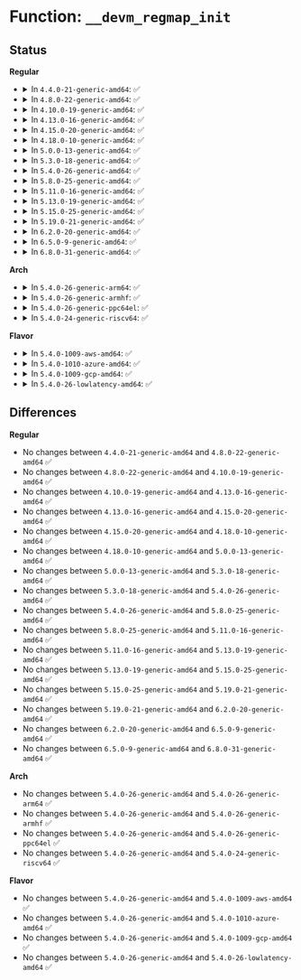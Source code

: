 # Function: <code>__devm_regmap_init</code>

## Status
<b>Regular</b>
<ul>
<li>
<details>
<summary>In <code>4.4.0-21-generic-amd64</code>: ✅</summary>

```c
struct regmap * __devm_regmap_init(struct device * dev, const struct regmap_bus * bus, void * bus_context, const struct regmap_config * config, struct lock_class_key * lock_key, const char * lock_name)
```

```json
{
  "name": "__devm_regmap_init",
  "collision_type": "Unique Global",
  "inline_type": "No",
  "funcs": [
    {
      "addr": 18446744071584501312,
      "name": "__devm_regmap_init",
      "external": true,
      "loc": "drivers/base/regmap/regmap.c:923",
      "file": "drivers/base/regmap/regmap.c",
      "inline": "seen, unknown",
      "caller_inline": [],
      "caller_func": [
        "drivers/base/regmap/regmap-i2c.c:__devm_regmap_init_i2c",
        "drivers/base/regmap/regmap-spi.c:__devm_regmap_init_spi",
        "drivers/base/regmap/regmap-mmio.c:__devm_regmap_init_mmio_clk"
      ]
    }
  ],
  "symbols": [
    {
      "addr": 18446744071584501312,
      "name": "__devm_regmap_init",
      "section": ".text",
      "bind": "STB_GLOBAL",
      "size": 171
    }
  ]
}
```
</details>
</li>
<li>
<details>
<summary>In <code>4.8.0-22-generic-amd64</code>: ✅</summary>

```c
struct regmap * __devm_regmap_init(struct device * dev, const struct regmap_bus * bus, void * bus_context, const struct regmap_config * config, struct lock_class_key * lock_key, const char * lock_name)
```

```json
{
  "name": "__devm_regmap_init",
  "collision_type": "Unique Global",
  "inline_type": "No",
  "funcs": [
    {
      "addr": 18446744071584848048,
      "name": "__devm_regmap_init",
      "external": true,
      "loc": "drivers/base/regmap/regmap.c:1024",
      "file": "drivers/base/regmap/regmap.c",
      "inline": "seen, unknown",
      "caller_inline": [],
      "caller_func": [
        "drivers/base/regmap/regmap-i2c.c:__devm_regmap_init_i2c",
        "drivers/base/regmap/regmap-spi.c:__devm_regmap_init_spi",
        "drivers/base/regmap/regmap-mmio.c:__devm_regmap_init_mmio_clk"
      ]
    }
  ],
  "symbols": [
    {
      "addr": 18446744071584848048,
      "name": "__devm_regmap_init",
      "section": ".text",
      "bind": "STB_GLOBAL",
      "size": 178
    }
  ]
}
```
</details>
</li>
<li>
<details>
<summary>In <code>4.10.0-19-generic-amd64</code>: ✅</summary>

```c
struct regmap * __devm_regmap_init(struct device * dev, const struct regmap_bus * bus, void * bus_context, const struct regmap_config * config, struct lock_class_key * lock_key, const char * lock_name)
```

```json
{
  "name": "__devm_regmap_init",
  "collision_type": "Unique Global",
  "inline_type": "No",
  "funcs": [
    {
      "addr": 18446744071585041424,
      "name": "__devm_regmap_init",
      "external": true,
      "loc": "drivers/base/regmap/regmap.c:1056",
      "file": "drivers/base/regmap/regmap.c",
      "inline": "seen, unknown",
      "caller_inline": [],
      "caller_func": [
        "drivers/pinctrl/pinctrl-sx150x.c:sx150x_probe",
        "drivers/base/regmap/regmap-i2c.c:__devm_regmap_init_i2c",
        "drivers/base/regmap/regmap-spi.c:__devm_regmap_init_spi",
        "drivers/base/regmap/regmap-mmio.c:__devm_regmap_init_mmio_clk"
      ]
    }
  ],
  "symbols": [
    {
      "addr": 18446744071585041424,
      "name": "__devm_regmap_init",
      "section": ".text",
      "bind": "STB_GLOBAL",
      "size": 178
    }
  ]
}
```
</details>
</li>
<li>
<details>
<summary>In <code>4.13.0-16-generic-amd64</code>: ✅</summary>

```c
struct regmap * __devm_regmap_init(struct device * dev, const struct regmap_bus * bus, void * bus_context, const struct regmap_config * config, struct lock_class_key * lock_key, const char * lock_name)
```

```json
{
  "name": "__devm_regmap_init",
  "collision_type": "Unique Global",
  "inline_type": "No",
  "funcs": [
    {
      "addr": 18446744071585125872,
      "name": "__devm_regmap_init",
      "external": true,
      "loc": "drivers/base/regmap/regmap.c:1056",
      "file": "drivers/base/regmap/regmap.c",
      "inline": "seen, unknown",
      "caller_inline": [],
      "caller_func": [
        "drivers/pinctrl/pinctrl-sx150x.c:sx150x_probe",
        "drivers/base/regmap/regmap-i2c.c:__devm_regmap_init_i2c",
        "drivers/base/regmap/regmap-spi.c:__devm_regmap_init_spi",
        "drivers/base/regmap/regmap-mmio.c:__devm_regmap_init_mmio_clk"
      ]
    }
  ],
  "symbols": [
    {
      "addr": 18446744071585125872,
      "name": "__devm_regmap_init",
      "section": ".text",
      "bind": "STB_GLOBAL",
      "size": 178
    }
  ]
}
```
</details>
</li>
<li>
<details>
<summary>In <code>4.15.0-20-generic-amd64</code>: ✅</summary>

```c
struct regmap * __devm_regmap_init(struct device * dev, const struct regmap_bus * bus, void * bus_context, const struct regmap_config * config, struct lock_class_key * lock_key, const char * lock_name)
```

```json
{
  "name": "__devm_regmap_init",
  "collision_type": "Unique Global",
  "inline_type": "No",
  "funcs": [
    {
      "addr": 18446744071585552288,
      "name": "__devm_regmap_init",
      "external": true,
      "loc": "drivers/base/regmap/regmap.c:1133",
      "file": "drivers/base/regmap/regmap.c",
      "inline": "seen, unknown",
      "caller_inline": [],
      "caller_func": [
        "drivers/pinctrl/pinctrl-sx150x.c:sx150x_probe",
        "drivers/base/regmap/regmap-i2c.c:__devm_regmap_init_i2c",
        "drivers/base/regmap/regmap-spi.c:__devm_regmap_init_spi",
        "drivers/base/regmap/regmap-mmio.c:__devm_regmap_init_mmio_clk",
        "drivers/mfd/intel_soc_pmic_chtwc.c:cht_wc_probe"
      ]
    }
  ],
  "symbols": [
    {
      "addr": 18446744071585552288,
      "name": "__devm_regmap_init",
      "section": ".text",
      "bind": "STB_GLOBAL",
      "size": 178
    }
  ]
}
```
</details>
</li>
<li>
<details>
<summary>In <code>4.18.0-10-generic-amd64</code>: ✅</summary>

```c
struct regmap * __devm_regmap_init(struct device * dev, const struct regmap_bus * bus, void * bus_context, const struct regmap_config * config, struct lock_class_key * lock_key, const char * lock_name)
```

```json
{
  "name": "__devm_regmap_init",
  "collision_type": "Unique Global",
  "inline_type": "No",
  "funcs": [
    {
      "addr": 18446744071585796464,
      "name": "__devm_regmap_init",
      "external": true,
      "loc": "drivers/base/regmap/regmap.c:1147",
      "file": "drivers/base/regmap/regmap.c",
      "inline": "seen, unknown",
      "caller_inline": [],
      "caller_func": [
        "drivers/pinctrl/pinctrl-sx150x.c:sx150x_probe",
        "drivers/base/regmap/regmap-i2c.c:__devm_regmap_init_i2c",
        "drivers/base/regmap/regmap-spi.c:__devm_regmap_init_spi",
        "drivers/base/regmap/regmap-mmio.c:__devm_regmap_init_mmio_clk",
        "drivers/mfd/intel_soc_pmic_chtwc.c:cht_wc_probe"
      ]
    }
  ],
  "symbols": [
    {
      "addr": 18446744071585796464,
      "name": "__devm_regmap_init",
      "section": ".text",
      "bind": "STB_GLOBAL",
      "size": 191
    }
  ]
}
```
</details>
</li>
<li>
<details>
<summary>In <code>5.0.0-13-generic-amd64</code>: ✅</summary>

```c
struct regmap * __devm_regmap_init(struct device * dev, const struct regmap_bus * bus, void * bus_context, const struct regmap_config * config, struct lock_class_key * lock_key, const char * lock_name)
```

```json
{
  "name": "__devm_regmap_init",
  "collision_type": "Unique Global",
  "inline_type": "No",
  "funcs": [
    {
      "addr": 18446744071585929696,
      "name": "__devm_regmap_init",
      "external": true,
      "loc": "drivers/base/regmap/regmap.c:1183",
      "file": "drivers/base/regmap/regmap.c",
      "inline": "seen, unknown",
      "caller_inline": [],
      "caller_func": [
        "drivers/pinctrl/pinctrl-sx150x.c:sx150x_probe",
        "drivers/base/regmap/regmap-i2c.c:__devm_regmap_init_i2c",
        "drivers/base/regmap/regmap-spi.c:__devm_regmap_init_spi",
        "drivers/base/regmap/regmap-mmio.c:__devm_regmap_init_mmio_clk",
        "drivers/mfd/intel_soc_pmic_chtwc.c:cht_wc_probe"
      ]
    }
  ],
  "symbols": [
    {
      "addr": 18446744071585929696,
      "name": "__devm_regmap_init",
      "section": ".text",
      "bind": "STB_GLOBAL",
      "size": 191
    }
  ]
}
```
</details>
</li>
<li>
<details>
<summary>In <code>5.3.0-18-generic-amd64</code>: ✅</summary>

```c
struct regmap * __devm_regmap_init(struct device * dev, const struct regmap_bus * bus, void * bus_context, const struct regmap_config * config, struct lock_class_key * lock_key, const char * lock_name)
```

```json
{
  "name": "__devm_regmap_init",
  "collision_type": "Unique Global",
  "inline_type": "No",
  "funcs": [
    {
      "addr": 18446744071586170608,
      "name": "__devm_regmap_init",
      "external": true,
      "loc": "drivers/base/regmap/regmap.c:1179",
      "file": "drivers/base/regmap/regmap.c",
      "inline": "seen, unknown",
      "caller_inline": [],
      "caller_func": [
        "drivers/pinctrl/pinctrl-sx150x.c:sx150x_probe",
        "drivers/base/regmap/regmap-i2c.c:__devm_regmap_init_i2c",
        "drivers/base/regmap/regmap-spi.c:__devm_regmap_init_spi",
        "drivers/base/regmap/regmap-mmio.c:__devm_regmap_init_mmio_clk",
        "drivers/mfd/intel_soc_pmic_chtwc.c:cht_wc_probe"
      ]
    }
  ],
  "symbols": [
    {
      "addr": 18446744071586170608,
      "name": "__devm_regmap_init",
      "section": ".text",
      "bind": "STB_GLOBAL",
      "size": 165
    }
  ]
}
```
</details>
</li>
<li>
<details>
<summary>In <code>5.4.0-26-generic-amd64</code>: ✅</summary>

```c
struct regmap * __devm_regmap_init(struct device * dev, const struct regmap_bus * bus, void * bus_context, const struct regmap_config * config, struct lock_class_key * lock_key, const char * lock_name)
```

```json
{
  "name": "__devm_regmap_init",
  "collision_type": "Unique Global",
  "inline_type": "No",
  "funcs": [
    {
      "addr": 18446744071586319008,
      "name": "__devm_regmap_init",
      "external": true,
      "loc": "drivers/base/regmap/regmap.c:1179",
      "file": "drivers/base/regmap/regmap.c",
      "inline": "seen, unknown",
      "caller_inline": [],
      "caller_func": [
        "drivers/pinctrl/pinctrl-sx150x.c:sx150x_probe",
        "drivers/base/regmap/regmap-i2c.c:__devm_regmap_init_i2c",
        "drivers/base/regmap/regmap-spi.c:__devm_regmap_init_spi",
        "drivers/base/regmap/regmap-mmio.c:__devm_regmap_init_mmio_clk",
        "drivers/mfd/intel_soc_pmic_chtwc.c:cht_wc_probe"
      ]
    }
  ],
  "symbols": [
    {
      "addr": 18446744071586319008,
      "name": "__devm_regmap_init",
      "section": ".text",
      "bind": "STB_GLOBAL",
      "size": 165
    }
  ]
}
```
</details>
</li>
<li>
<details>
<summary>In <code>5.8.0-25-generic-amd64</code>: ✅</summary>

```c
struct regmap * __devm_regmap_init(struct device * dev, const struct regmap_bus * bus, void * bus_context, const struct regmap_config * config, struct lock_class_key * lock_key, const char * lock_name)
```

```json
{
  "name": "__devm_regmap_init",
  "collision_type": "Unique Global",
  "inline_type": "No",
  "funcs": [
    {
      "addr": 18446744071587089488,
      "name": "__devm_regmap_init",
      "external": true,
      "loc": "drivers/base/regmap/regmap.c:1172",
      "file": "drivers/base/regmap/regmap.c",
      "inline": "seen, unknown",
      "caller_inline": [],
      "caller_func": [
        "drivers/pinctrl/pinctrl-sx150x.c:sx150x_probe",
        "drivers/base/regmap/regmap-i2c.c:__devm_regmap_init_i2c",
        "drivers/base/regmap/regmap-spi.c:__devm_regmap_init_spi",
        "drivers/base/regmap/regmap-mmio.c:__devm_regmap_init_mmio_clk",
        "drivers/mfd/intel_soc_pmic_chtwc.c:cht_wc_probe",
        "drivers/i2c/busses/i2c-designware-common.c:i2c_dw_init_regmap"
      ]
    }
  ],
  "symbols": [
    {
      "addr": 18446744071587089488,
      "name": "__devm_regmap_init",
      "section": ".text",
      "bind": "STB_GLOBAL",
      "size": 165
    }
  ]
}
```
</details>
</li>
<li>
<details>
<summary>In <code>5.11.0-16-generic-amd64</code>: ✅</summary>

```c
struct regmap * __devm_regmap_init(struct device * dev, const struct regmap_bus * bus, void * bus_context, const struct regmap_config * config, struct lock_class_key * lock_key, const char * lock_name)
```

```json
{
  "name": "__devm_regmap_init",
  "collision_type": "Unique Global",
  "inline_type": "No",
  "funcs": [
    {
      "addr": 18446744071587175696,
      "name": "__devm_regmap_init",
      "external": true,
      "loc": "drivers/base/regmap/regmap.c:1210",
      "file": "drivers/base/regmap/regmap.c",
      "inline": "seen, unknown",
      "caller_inline": [],
      "caller_func": [
        "drivers/pinctrl/pinctrl-sx150x.c:sx150x_probe",
        "drivers/base/regmap/regmap-i2c.c:__devm_regmap_init_i2c",
        "drivers/base/regmap/regmap-spi.c:__devm_regmap_init_spi",
        "drivers/base/regmap/regmap-mmio.c:__devm_regmap_init_mmio_clk",
        "drivers/mfd/intel_soc_pmic_chtwc.c:cht_wc_probe",
        "drivers/i2c/busses/i2c-designware-common.c:i2c_dw_init_regmap"
      ]
    }
  ],
  "symbols": [
    {
      "addr": 18446744071587175696,
      "name": "__devm_regmap_init",
      "section": ".text",
      "bind": "STB_GLOBAL",
      "size": 165
    }
  ]
}
```
</details>
</li>
<li>
<details>
<summary>In <code>5.13.0-19-generic-amd64</code>: ✅</summary>

```c
struct regmap * __devm_regmap_init(struct device * dev, const struct regmap_bus * bus, void * bus_context, const struct regmap_config * config, struct lock_class_key * lock_key, const char * lock_name)
```

```json
{
  "name": "__devm_regmap_init",
  "collision_type": "Unique Global",
  "inline_type": "No",
  "funcs": [
    {
      "addr": 18446744071587063232,
      "name": "__devm_regmap_init",
      "external": true,
      "loc": "drivers/base/regmap/regmap.c:1210",
      "file": "drivers/base/regmap/regmap.c",
      "inline": "seen, unknown",
      "caller_inline": [],
      "caller_func": [
        "drivers/pinctrl/pinctrl-sx150x.c:sx150x_probe",
        "drivers/base/regmap/regmap-i2c.c:__devm_regmap_init_i2c",
        "drivers/base/regmap/regmap-spi.c:__devm_regmap_init_spi",
        "drivers/base/regmap/regmap-mmio.c:__devm_regmap_init_mmio_clk",
        "drivers/mfd/intel_soc_pmic_chtwc.c:cht_wc_probe",
        "drivers/i2c/busses/i2c-designware-common.c:i2c_dw_init_regmap"
      ]
    }
  ],
  "symbols": [
    {
      "addr": 18446744071587063232,
      "name": "__devm_regmap_init",
      "section": ".text",
      "bind": "STB_GLOBAL",
      "size": 165
    }
  ]
}
```
</details>
</li>
<li>
<details>
<summary>In <code>5.15.0-25-generic-amd64</code>: ✅</summary>

```c
struct regmap * __devm_regmap_init(struct device * dev, const struct regmap_bus * bus, void * bus_context, const struct regmap_config * config, struct lock_class_key * lock_key, const char * lock_name)
```

```json
{
  "name": "__devm_regmap_init",
  "collision_type": "Unique Global",
  "inline_type": "No",
  "funcs": [
    {
      "addr": 18446744071587634064,
      "name": "__devm_regmap_init",
      "external": true,
      "loc": "drivers/base/regmap/regmap.c:1249",
      "file": "drivers/base/regmap/regmap.c",
      "inline": "seen, unknown",
      "caller_inline": [],
      "caller_func": [
        "drivers/pinctrl/pinctrl-sx150x.c:sx150x_probe",
        "drivers/base/regmap/regmap-i2c.c:__devm_regmap_init_i2c",
        "drivers/base/regmap/regmap-spi.c:__devm_regmap_init_spi",
        "drivers/base/regmap/regmap-mmio.c:__devm_regmap_init_mmio_clk",
        "drivers/mfd/intel_soc_pmic_chtwc.c:cht_wc_probe",
        "drivers/i2c/busses/i2c-designware-common.c:i2c_dw_init_regmap"
      ]
    }
  ],
  "symbols": [
    {
      "addr": 18446744071587634064,
      "name": "__devm_regmap_init",
      "section": ".text",
      "bind": "STB_GLOBAL",
      "size": 172
    }
  ]
}
```
</details>
</li>
<li>
<details>
<summary>In <code>5.19.0-21-generic-amd64</code>: ✅</summary>

```c
struct regmap * __devm_regmap_init(struct device * dev, const struct regmap_bus * bus, void * bus_context, const struct regmap_config * config, struct lock_class_key * lock_key, const char * lock_name)
```

```json
{
  "name": "__devm_regmap_init",
  "collision_type": "Unique Global",
  "inline_type": "No",
  "funcs": [
    {
      "addr": 18446744071588977104,
      "name": "__devm_regmap_init",
      "external": true,
      "loc": "drivers/base/regmap/regmap.c:1268",
      "file": "drivers/base/regmap/regmap.c",
      "inline": "seen, unknown",
      "caller_inline": [],
      "caller_func": [
        "drivers/pinctrl/pinctrl-sx150x.c:sx150x_probe",
        "drivers/base/regmap/regmap-i2c.c:__devm_regmap_init_i2c",
        "drivers/base/regmap/regmap-spi.c:__devm_regmap_init_spi",
        "drivers/base/regmap/regmap-mmio.c:__devm_regmap_init_mmio_clk",
        "drivers/mfd/intel_soc_pmic_chtwc.c:cht_wc_probe",
        "drivers/i2c/busses/i2c-designware-common.c:i2c_dw_init_regmap"
      ]
    }
  ],
  "symbols": [
    {
      "addr": 18446744071588977104,
      "name": "__devm_regmap_init",
      "section": ".text",
      "bind": "STB_GLOBAL",
      "size": 190
    }
  ]
}
```
</details>
</li>
<li>
<details>
<summary>In <code>6.2.0-20-generic-amd64</code>: ✅</summary>

```c
struct regmap * __devm_regmap_init(struct device * dev, const struct regmap_bus * bus, void * bus_context, const struct regmap_config * config, struct lock_class_key * lock_key, const char * lock_name)
```

```json
{
  "name": "__devm_regmap_init",
  "collision_type": "Unique Global",
  "inline_type": "No",
  "funcs": [
    {
      "addr": 18446744071590497104,
      "name": "__devm_regmap_init",
      "external": true,
      "loc": "drivers/base/regmap/regmap.c:1267",
      "file": "drivers/base/regmap/regmap.c",
      "inline": "seen, unknown",
      "caller_inline": [],
      "caller_func": [
        "drivers/pinctrl/pinctrl-sx150x.c:sx150x_probe",
        "drivers/base/regmap/regmap-i2c.c:__devm_regmap_init_i2c",
        "drivers/base/regmap/regmap-spi.c:__devm_regmap_init_spi",
        "drivers/base/regmap/regmap-mmio.c:__devm_regmap_init_mmio_clk",
        "drivers/mfd/intel_soc_pmic_chtwc.c:cht_wc_probe",
        "drivers/i2c/busses/i2c-designware-common.c:i2c_dw_init_regmap"
      ]
    }
  ],
  "symbols": [
    {
      "addr": 18446744071590497104,
      "name": "__devm_regmap_init",
      "section": ".text",
      "bind": "STB_GLOBAL",
      "size": 190
    }
  ]
}
```
</details>
</li>
<li>
<details>
<summary>In <code>6.5.0-9-generic-amd64</code>: ✅</summary>

```c
struct regmap * __devm_regmap_init(struct device * dev, const struct regmap_bus * bus, void * bus_context, const struct regmap_config * config, struct lock_class_key * lock_key, const char * lock_name)
```

```json
{
  "name": "__devm_regmap_init",
  "collision_type": "Unique Global",
  "inline_type": "No",
  "funcs": [
    {
      "addr": 18446744071590820800,
      "name": "__devm_regmap_init",
      "external": true,
      "loc": "drivers/base/regmap/regmap.c:1267",
      "file": "drivers/base/regmap/regmap.c",
      "inline": "seen, unknown",
      "caller_inline": [],
      "caller_func": [
        "drivers/pinctrl/pinctrl-sx150x.c:sx150x_probe",
        "drivers/base/regmap/regmap-i2c.c:__devm_regmap_init_i2c",
        "drivers/base/regmap/regmap-spi.c:__devm_regmap_init_spi",
        "drivers/base/regmap/regmap-mmio.c:__devm_regmap_init_mmio_clk",
        "drivers/mfd/intel_soc_pmic_chtwc.c:cht_wc_probe",
        "drivers/i2c/busses/i2c-designware-common.c:i2c_dw_init_regmap"
      ]
    }
  ],
  "symbols": [
    {
      "addr": 18446744071590820800,
      "name": "__devm_regmap_init",
      "section": ".text",
      "bind": "STB_GLOBAL",
      "size": 190
    }
  ]
}
```
</details>
</li>
<li>
<details>
<summary>In <code>6.8.0-31-generic-amd64</code>: ✅</summary>

```c
struct regmap * __devm_regmap_init(struct device * dev, const struct regmap_bus * bus, void * bus_context, const struct regmap_config * config, struct lock_class_key * lock_key, const char * lock_name)
```

```json
{
  "name": "__devm_regmap_init",
  "collision_type": "Unique Global",
  "inline_type": "No",
  "funcs": [
    {
      "addr": 18446744071591163888,
      "name": "__devm_regmap_init",
      "external": true,
      "loc": "drivers/base/regmap/regmap.c:1173",
      "file": "drivers/base/regmap/regmap.c",
      "inline": "seen, unknown",
      "caller_inline": [],
      "caller_func": [
        "drivers/pinctrl/pinctrl-sx150x.c:sx150x_probe",
        "drivers/base/regmap/regmap-i2c.c:__devm_regmap_init_i2c",
        "drivers/base/regmap/regmap-spi.c:__devm_regmap_init_spi",
        "drivers/base/regmap/regmap-mmio.c:__devm_regmap_init_mmio_clk",
        "drivers/mfd/intel_soc_pmic_chtwc.c:cht_wc_probe",
        "drivers/i2c/busses/i2c-designware-common.c:i2c_dw_init_regmap"
      ]
    }
  ],
  "symbols": [
    {
      "addr": 18446744071591163888,
      "name": "__devm_regmap_init",
      "section": ".text",
      "bind": "STB_GLOBAL",
      "size": 190
    }
  ]
}
```
</details>
</li>
</ul>
<b>Arch</b>
<ul>
<li>
<details>
<summary>In <code>5.4.0-26-generic-arm64</code>: ✅</summary>

```c
struct regmap * __devm_regmap_init(struct device * dev, const struct regmap_bus * bus, void * bus_context, const struct regmap_config * config, struct lock_class_key * lock_key, const char * lock_name)
```

```json
{
  "name": "__devm_regmap_init",
  "collision_type": "Unique Global",
  "inline_type": "No",
  "funcs": [
    {
      "addr": 18446603336499155320,
      "name": "__devm_regmap_init",
      "external": true,
      "loc": "drivers/base/regmap/regmap.c:1179",
      "file": "drivers/base/regmap/regmap.c",
      "inline": "seen, unknown",
      "caller_inline": [],
      "caller_func": [
        "drivers/pinctrl/pinctrl-sx150x.c:sx150x_probe",
        "drivers/base/regmap/regmap-i2c.c:__devm_regmap_init_i2c",
        "drivers/base/regmap/regmap-spi.c:__devm_regmap_init_spi",
        "drivers/base/regmap/regmap-mmio.c:__devm_regmap_init_mmio_clk",
        "drivers/mfd/altera-sysmgr.c:sysmgr_probe",
        "drivers/edac/altera_edac.c:altr_edac_a10_probe"
      ]
    }
  ],
  "symbols": [
    {
      "addr": 18446603336499155320,
      "name": "__devm_regmap_init",
      "section": ".text",
      "bind": "STB_GLOBAL",
      "size": 192
    }
  ]
}
```
</details>
</li>
<li>
<details>
<summary>In <code>5.4.0-26-generic-armhf</code>: ✅</summary>

```c
struct regmap * __devm_regmap_init(struct device * dev, const struct regmap_bus * bus, void * bus_context, const struct regmap_config * config, struct lock_class_key * lock_key, const char * lock_name)
```

```json
{
  "name": "__devm_regmap_init",
  "collision_type": "Unique Global",
  "inline_type": "No",
  "funcs": [
    {
      "addr": 3231691200,
      "name": "__devm_regmap_init",
      "external": true,
      "loc": "drivers/base/regmap/regmap.c:1179",
      "file": "drivers/base/regmap/regmap.c",
      "inline": "seen, unknown",
      "caller_inline": [],
      "caller_func": [
        "drivers/pinctrl/pinctrl-sx150x.c:sx150x_probe",
        "drivers/base/regmap/regmap-i2c.c:__devm_regmap_init_i2c",
        "drivers/base/regmap/regmap-spi.c:__devm_regmap_init_spi",
        "drivers/base/regmap/regmap-mmio.c:__devm_regmap_init_mmio_clk"
      ]
    }
  ],
  "symbols": [
    {
      "addr": 3231691200,
      "name": "__devm_regmap_init",
      "section": ".text",
      "bind": "STB_GLOBAL",
      "size": 168
    }
  ]
}
```
</details>
</li>
<li>
<details>
<summary>In <code>5.4.0-26-generic-ppc64el</code>: ✅</summary>

```c
struct regmap * __devm_regmap_init(struct device * dev, const struct regmap_bus * bus, void * bus_context, const struct regmap_config * config, struct lock_class_key * lock_key, const char * lock_name)
```

```json
{
  "name": "__devm_regmap_init",
  "collision_type": "Unique Global",
  "inline_type": "No",
  "funcs": [
    {
      "addr": 13835058055292351808,
      "name": "__devm_regmap_init",
      "external": true,
      "loc": "drivers/base/regmap/regmap.c:1179",
      "file": "drivers/base/regmap/regmap.c",
      "inline": "seen, unknown",
      "caller_inline": [],
      "caller_func": [
        "drivers/pinctrl/pinctrl-sx150x.c:sx150x_probe",
        "drivers/base/regmap/regmap-i2c.c:__devm_regmap_init_i2c",
        "drivers/base/regmap/regmap-spi.c:__devm_regmap_init_spi",
        "drivers/base/regmap/regmap-mmio.c:__devm_regmap_init_mmio_clk"
      ]
    }
  ],
  "symbols": [
    {
      "addr": 13835058055292351808,
      "name": "__devm_regmap_init",
      "section": ".text",
      "bind": "STB_GLOBAL",
      "size": 264
    }
  ]
}
```
</details>
</li>
<li>
<details>
<summary>In <code>5.4.0-24-generic-riscv64</code>: ✅</summary>

```c
struct regmap * __devm_regmap_init(struct device * dev, const struct regmap_bus * bus, void * bus_context, const struct regmap_config * config, struct lock_class_key * lock_key, const char * lock_name)
```

```json
{
  "name": "__devm_regmap_init",
  "collision_type": "Unique Global",
  "inline_type": "No",
  "funcs": [
    {
      "addr": 18446743936276456598,
      "name": "__devm_regmap_init",
      "external": true,
      "loc": "drivers/base/regmap/regmap.c:1179",
      "file": "drivers/base/regmap/regmap.c",
      "inline": "seen, unknown",
      "caller_inline": [],
      "caller_func": [
        "drivers/pinctrl/pinctrl-sx150x.c:sx150x_probe",
        "drivers/base/regmap/regmap-i2c.c:__devm_regmap_init_i2c",
        "drivers/base/regmap/regmap-spi.c:__devm_regmap_init_spi",
        "drivers/base/regmap/regmap-mmio.c:__devm_regmap_init_mmio_clk"
      ]
    }
  ],
  "symbols": [
    {
      "addr": 18446743936276456598,
      "name": "__devm_regmap_init",
      "section": ".text",
      "bind": "STB_GLOBAL",
      "size": 158
    }
  ]
}
```
</details>
</li>
</ul>
<b>Flavor</b>
<ul>
<li>
<details>
<summary>In <code>5.4.0-1009-aws-amd64</code>: ✅</summary>

```c
struct regmap * __devm_regmap_init(struct device * dev, const struct regmap_bus * bus, void * bus_context, const struct regmap_config * config, struct lock_class_key * lock_key, const char * lock_name)
```

```json
{
  "name": "__devm_regmap_init",
  "collision_type": "Unique Global",
  "inline_type": "No",
  "funcs": [
    {
      "addr": 18446744071586082256,
      "name": "__devm_regmap_init",
      "external": true,
      "loc": "drivers/base/regmap/regmap.c:1179",
      "file": "drivers/base/regmap/regmap.c",
      "inline": "seen, unknown",
      "caller_inline": [],
      "caller_func": [
        "drivers/base/regmap/regmap-spi.c:__devm_regmap_init_spi",
        "drivers/base/regmap/regmap-mmio.c:__devm_regmap_init_mmio_clk"
      ]
    }
  ],
  "symbols": [
    {
      "addr": 18446744071586082256,
      "name": "__devm_regmap_init",
      "section": ".text",
      "bind": "STB_GLOBAL",
      "size": 165
    }
  ]
}
```
</details>
</li>
<li>
<details>
<summary>In <code>5.4.0-1010-azure-amd64</code>: ✅</summary>

```c
struct regmap * __devm_regmap_init(struct device * dev, const struct regmap_bus * bus, void * bus_context, const struct regmap_config * config, struct lock_class_key * lock_key, const char * lock_name)
```

```json
{
  "name": "__devm_regmap_init",
  "collision_type": "Unique Global",
  "inline_type": "No",
  "funcs": [
    {
      "addr": 18446744071585928208,
      "name": "__devm_regmap_init",
      "external": true,
      "loc": "drivers/base/regmap/regmap.c:1179",
      "file": "drivers/base/regmap/regmap.c",
      "inline": "seen, unknown",
      "caller_inline": [],
      "caller_func": [
        "drivers/base/regmap/regmap-spi.c:__devm_regmap_init_spi",
        "drivers/base/regmap/regmap-mmio.c:__devm_regmap_init_mmio_clk"
      ]
    }
  ],
  "symbols": [
    {
      "addr": 18446744071585928208,
      "name": "__devm_regmap_init",
      "section": ".text",
      "bind": "STB_GLOBAL",
      "size": 165
    }
  ]
}
```
</details>
</li>
<li>
<details>
<summary>In <code>5.4.0-1009-gcp-amd64</code>: ✅</summary>

```c
struct regmap * __devm_regmap_init(struct device * dev, const struct regmap_bus * bus, void * bus_context, const struct regmap_config * config, struct lock_class_key * lock_key, const char * lock_name)
```

```json
{
  "name": "__devm_regmap_init",
  "collision_type": "Unique Global",
  "inline_type": "No",
  "funcs": [
    {
      "addr": 18446744071586266976,
      "name": "__devm_regmap_init",
      "external": true,
      "loc": "drivers/base/regmap/regmap.c:1179",
      "file": "drivers/base/regmap/regmap.c",
      "inline": "seen, unknown",
      "caller_inline": [],
      "caller_func": [
        "drivers/pinctrl/pinctrl-sx150x.c:sx150x_probe",
        "drivers/base/regmap/regmap-i2c.c:__devm_regmap_init_i2c",
        "drivers/base/regmap/regmap-spi.c:__devm_regmap_init_spi",
        "drivers/base/regmap/regmap-mmio.c:__devm_regmap_init_mmio_clk",
        "drivers/mfd/intel_soc_pmic_chtwc.c:cht_wc_probe"
      ]
    }
  ],
  "symbols": [
    {
      "addr": 18446744071586266976,
      "name": "__devm_regmap_init",
      "section": ".text",
      "bind": "STB_GLOBAL",
      "size": 165
    }
  ]
}
```
</details>
</li>
<li>
<details>
<summary>In <code>5.4.0-26-lowlatency-amd64</code>: ✅</summary>

```c
struct regmap * __devm_regmap_init(struct device * dev, const struct regmap_bus * bus, void * bus_context, const struct regmap_config * config, struct lock_class_key * lock_key, const char * lock_name)
```

```json
{
  "name": "__devm_regmap_init",
  "collision_type": "Unique Global",
  "inline_type": "No",
  "funcs": [
    {
      "addr": 18446744071586378064,
      "name": "__devm_regmap_init",
      "external": true,
      "loc": "drivers/base/regmap/regmap.c:1179",
      "file": "drivers/base/regmap/regmap.c",
      "inline": "seen, unknown",
      "caller_inline": [],
      "caller_func": [
        "drivers/pinctrl/pinctrl-sx150x.c:sx150x_probe",
        "drivers/base/regmap/regmap-i2c.c:__devm_regmap_init_i2c",
        "drivers/base/regmap/regmap-spi.c:__devm_regmap_init_spi",
        "drivers/base/regmap/regmap-mmio.c:__devm_regmap_init_mmio_clk",
        "drivers/mfd/intel_soc_pmic_chtwc.c:cht_wc_probe"
      ]
    }
  ],
  "symbols": [
    {
      "addr": 18446744071586378064,
      "name": "__devm_regmap_init",
      "section": ".text",
      "bind": "STB_GLOBAL",
      "size": 165
    }
  ]
}
```
</details>
</li>
</ul>

## Differences
<b>Regular</b>
<ul>
<li>
No changes between <code>4.4.0-21-generic-amd64</code> and <code>4.8.0-22-generic-amd64</code> ✅
</li>
<li>
No changes between <code>4.8.0-22-generic-amd64</code> and <code>4.10.0-19-generic-amd64</code> ✅
</li>
<li>
No changes between <code>4.10.0-19-generic-amd64</code> and <code>4.13.0-16-generic-amd64</code> ✅
</li>
<li>
No changes between <code>4.13.0-16-generic-amd64</code> and <code>4.15.0-20-generic-amd64</code> ✅
</li>
<li>
No changes between <code>4.15.0-20-generic-amd64</code> and <code>4.18.0-10-generic-amd64</code> ✅
</li>
<li>
No changes between <code>4.18.0-10-generic-amd64</code> and <code>5.0.0-13-generic-amd64</code> ✅
</li>
<li>
No changes between <code>5.0.0-13-generic-amd64</code> and <code>5.3.0-18-generic-amd64</code> ✅
</li>
<li>
No changes between <code>5.3.0-18-generic-amd64</code> and <code>5.4.0-26-generic-amd64</code> ✅
</li>
<li>
No changes between <code>5.4.0-26-generic-amd64</code> and <code>5.8.0-25-generic-amd64</code> ✅
</li>
<li>
No changes between <code>5.8.0-25-generic-amd64</code> and <code>5.11.0-16-generic-amd64</code> ✅
</li>
<li>
No changes between <code>5.11.0-16-generic-amd64</code> and <code>5.13.0-19-generic-amd64</code> ✅
</li>
<li>
No changes between <code>5.13.0-19-generic-amd64</code> and <code>5.15.0-25-generic-amd64</code> ✅
</li>
<li>
No changes between <code>5.15.0-25-generic-amd64</code> and <code>5.19.0-21-generic-amd64</code> ✅
</li>
<li>
No changes between <code>5.19.0-21-generic-amd64</code> and <code>6.2.0-20-generic-amd64</code> ✅
</li>
<li>
No changes between <code>6.2.0-20-generic-amd64</code> and <code>6.5.0-9-generic-amd64</code> ✅
</li>
<li>
No changes between <code>6.5.0-9-generic-amd64</code> and <code>6.8.0-31-generic-amd64</code> ✅
</li>
</ul>
<b>Arch</b>
<ul>
<li>
No changes between <code>5.4.0-26-generic-amd64</code> and <code>5.4.0-26-generic-arm64</code> ✅
</li>
<li>
No changes between <code>5.4.0-26-generic-amd64</code> and <code>5.4.0-26-generic-armhf</code> ✅
</li>
<li>
No changes between <code>5.4.0-26-generic-amd64</code> and <code>5.4.0-26-generic-ppc64el</code> ✅
</li>
<li>
No changes between <code>5.4.0-26-generic-amd64</code> and <code>5.4.0-24-generic-riscv64</code> ✅
</li>
</ul>
<b>Flavor</b>
<ul>
<li>
No changes between <code>5.4.0-26-generic-amd64</code> and <code>5.4.0-1009-aws-amd64</code> ✅
</li>
<li>
No changes between <code>5.4.0-26-generic-amd64</code> and <code>5.4.0-1010-azure-amd64</code> ✅
</li>
<li>
No changes between <code>5.4.0-26-generic-amd64</code> and <code>5.4.0-1009-gcp-amd64</code> ✅
</li>
<li>
No changes between <code>5.4.0-26-generic-amd64</code> and <code>5.4.0-26-lowlatency-amd64</code> ✅
</li>
</ul>
